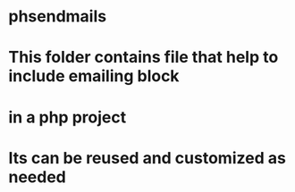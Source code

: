# phsendmails

# This folder contains file that help to include emailing block
# in a php project
# Its can be reused and customized as needed